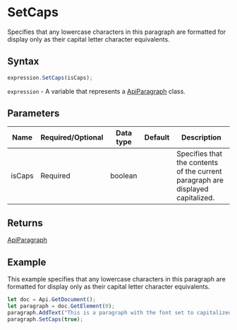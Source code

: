 # SetCaps

Specifies that any lowercase characters in this paragraph are formatted for display only as their capital letter character equivalents.

## Syntax

```javascript
expression.SetCaps(isCaps);
```

`expression` - A variable that represents a [ApiParagraph](../ApiParagraph.md) class.

## Parameters

| **Name** | **Required/Optional** | **Data type** | **Default** | **Description** |
| ------------- | ------------- | ------------- | ------------- | ------------- |
| isCaps | Required | boolean |  | Specifies that the contents of the current paragraph are displayed capitalized. |

## Returns

[ApiParagraph](../../ApiParagraph/ApiParagraph.md)

## Example

This example specifies that any lowercase characters in this paragraph are formatted for display only as their capital letter character equivalents.

```javascript editor-
let doc = Api.GetDocument();
let paragraph = doc.GetElement(0);
paragraph.AddText("This is a paragraph with the font set to capitalized letters.");
paragraph.SetCaps(true);
```
